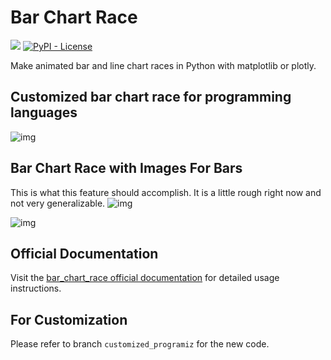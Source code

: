 # Bar Chart Race

[![](https://img.shields.io/pypi/v/bar_chart_race)](https://pypi.org/project/bar_chart_race)
[![PyPI - License](https://img.shields.io/pypi/l/bar_chart_race)](LICENSE)

Make animated bar and line chart races in Python with matplotlib or plotly.

## Customized bar chart race for programming languages
![img](docs/images/programming_languages.gif)

## Bar Chart Race with Images For Bars
This is what this feature should accomplish. It is a little rough right now and not very generalizable.
![img](gif_for_github.gif)


![img](https://github.com/dexplo/bar_chart_race/raw/gh-pages/images/covid19_horiz.gif)

## Official Documentation

Visit the [bar_chart_race official documentation](https://www.dexplo.org/bar_chart_race) for detailed usage instructions.

## For Customization
Please refer to branch <code>customized_programiz</code> for the new code.